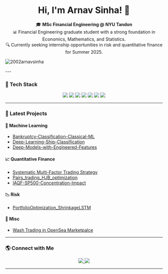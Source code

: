 
<h1 align="center">Hi, I'm Arnav Sinha! 👋</h1>

<p align="center">
  🎓 <b>MSc Financial Engineering @ NYU Tandon</b> <br>
  📊 Financial Engineering graduate student with a strong foundation in Economics, Mathematics, and Statistics. <br>
  🔍 Currently seeking internship opportunities in risk and quantitative finance for Summer 2025. <br>
</p>
<p align="left">
  <img src="https://komarev.com/ghpvc/?username=2002arnavsinha&label=Profile%20views&color=0e75b6&style=flat" alt="2002arnavsinha" />
</p>
---

### 🚀 Tech Stack
<p align="center">
  <img src="https://img.shields.io/badge/Python-3776AB?style=for-the-badge&logo=python&logoColor=white"/>
  <img src="https://img.shields.io/badge/R-276DC3?style=for-the-badge&logo=r&logoColor=white"/>
  <img src="https://img.shields.io/badge/SQL-4479A1?style=for-the-badge&logo=postgresql&logoColor=white"/>
  <img src="https://img.shields.io/badge/Tableau-E97627?style=for-the-badge&logo=Tableau&logoColor=white"/>
  <img src="https://img.shields.io/badge/TensorFlow-FF6F00?style=for-the-badge&logo=tensorflow&logoColor=white"/>
  <img src="https://img.shields.io/badge/Scikit_Learn-F7931E?style=for-the-badge&logo=scikit-learn&logoColor=white"/>
  <img src="https://img.shields.io/badge/LaTeX-008080?style=for-the-badge&logo=latex&logoColor=white"/>
</p>

---

### 🚀 Latest Projects  

#### **🧠 Machine Learning**
- [Bankruptcy-Classification-Classical-ML](https://github.com/2002arnavsinha/Bankruptcy-Classification-Classical-ML)  
- [Deep-Learning-Ship-Classification](https://github.com/2002arnavsinha/Deep-Learning-Ship-Classification)
- [Deep-Models-with-Engineered-Features](https://github.com/2002arnavsinha/Deep-Models-with-Engineered-Features) 

#### **📈 Quantitative Finance**
- [Systematic Multi-Factor Trading Strategy](https://github.com/2002arnavsinha/Systematic-Multi-Factor-Trading-Strategy)
- [Pairs_trading_HJB_optimization](https://github.com/2002arnavsinha/pairs_trading_HJB_optimization)
- [IAQF-SP500-Concentration-Impact](https://github.com/2002arnavsinha/IAQF-SP500-Concentration-Impact)

#### **📉 Risk**  
- [PortfolioOptimization_ShrinkageLSTM](https://github.com/2002arnavsinha/PortfolioOptimization_ShrinkageLSTM)

#### **🧮 Misc**  
- [Wash Trading in OpenSea Marketpalce](https://github.com/2002arnavsinha/Quantifying_Wash_Trading)

---

### 🌎 Connect with Me
<p align="center">
  <a href="https://www.linkedin.com/in/arnav-sinha">
    <img src="https://img.shields.io/badge/LinkedIn-0A66C2?style=for-the-badge&logo=linkedin&logoColor=white"/>
  </a>
  <a href="mailto:as19390@nyu.edu">
    <img src="https://img.shields.io/badge/Email-D14836?style=for-the-badge&logo=gmail&logoColor=white"/>
  </a>
</p>

---

